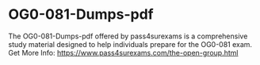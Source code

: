 # OG0-081-Dumps-pdf
The OG0-081-Dumps-pdf offered by pass4surexams is a comprehensive study material designed to help individuals prepare for the OG0-081 exam.
Get More Info: https://www.pass4surexams.com/the-open-group.html
